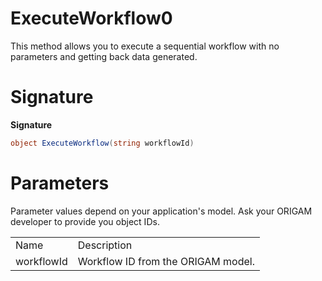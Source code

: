 # ExecuteWorkflow0

This method allows you to execute a sequential workflow with no parameters and getting back data generated.

# Signature

**Signature**

``` csharp
object ExecuteWorkflow(string workflowId)
```

# Parameters

Parameter values depend on your application's model. Ask your ORIGAM developer to provide you object IDs.

|            |                                    |
|------------|------------------------------------|
| Name       | Description                        |
| workflowId | Workflow ID from the ORIGAM model. |
